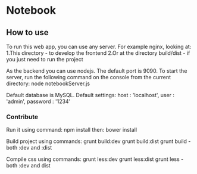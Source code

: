 # Notebook

## How to use

To run this web app, you can use any server.
For example nginx, looking at:
 	1.This directory - to develop the frontend
 	2.Or at the directory build/dist - if you just need to run the project


As the backend you can use nodejs.
The default port is 9090.
To start the server, run the following command on the console from the current directory:
	node notebookServer.js
	
Default database is MySQL.
Default settings:
   	host     : 'localhost',
   	user     : 'admin',
   	password : '1234'



### Contribute

Run it using command:
	npm install
then:
	bower install

Build project using commands:
	grunt build:dev
   	grunt build:dist
   	grunt build - both :dev and :dist
   
Compile css using commands:
  	grunt less:dev
  	grunt less:dist
  	grunt less - both :dev and dist
